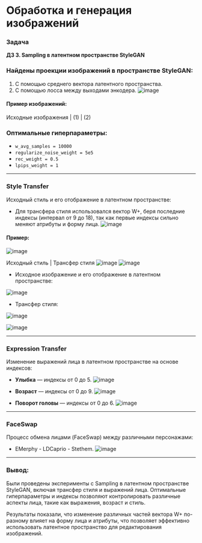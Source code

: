 # Обработка и генерация изображений

### Задача
**ДЗ 3. Sampling в латентном пространстве StyleGAN**

### Найдены проекции изображений в пространстве StyleGAN:
1. С помощью среднего вектора латентного пространства.
2. С помощью лосса между выходами энкодера.
![image](https://github.com/user-attachments/assets/27e1ce3f-3ff0-4803-a8a4-a996887ba765)

#### Пример изображений:
Исходные изображения | (1) | (2)

### Оптимальные гиперпараметры:
- `w_avg_samples = 10000`
- `regularize_noise_weight = 5e5`
- `rec_weight = 0.5`
- `lpips_weight = 1`

---

### Style Transfer

Исходный стиль и его отображение в латентном пространстве:

- Для трансфера стиля использовался вектор W+, беря последние индексы (интервал от 9 до 18), так как первые индексы сильно меняют атрибуты и форму лица.
![image](https://github.com/user-attachments/assets/b5be4332-44b8-4edf-8599-3478a9d8e033)

#### Пример:
![image](https://github.com/user-attachments/assets/eb147e90-82cc-41f0-9ed7-d56e5af388a5)

Исходный стиль | Трансфер стиля
![image](https://github.com/user-attachments/assets/b8445f16-ae1b-4e62-850f-69009a54b52d)
![image](https://github.com/user-attachments/assets/b520174b-21e0-4361-9a4a-af13c9fbd085)

- Исходное изображение и его отображение в латентном пространстве:

![image](https://github.com/user-attachments/assets/36f3852b-4d6a-4166-bcb2-27453d19ad90)

- Трансфер стиля:

![image](https://github.com/user-attachments/assets/37730be3-7020-4455-b649-feb65d6e6cba)

![image](https://github.com/user-attachments/assets/f8b0e8f1-c8fd-4ffe-a845-820f1f799eef)

---

### Expression Transfer

Изменение выражений лица в латентном пространстве на основе индексов:

- **Улыбка** — индексы от 0 до 5.
![image](https://github.com/user-attachments/assets/4641e758-b794-46b9-a6ca-66274855bcde)


- **Возраст** — индексы от 0 до 9.
![image](https://github.com/user-attachments/assets/0f22c5d4-c726-40bf-b954-eb96f3f8b2fe)


- **Поворот головы** — индексы от 0 до 6.
![image](https://github.com/user-attachments/assets/100d66ae-30b7-490b-abcf-9520f82c5bba)


---

### FaceSwap

Процесс обмена лицами (FaceSwap) между различными персонажами:

- EMerphy - LDCaprio - Stethem.
![image](https://github.com/user-attachments/assets/99659bbd-06e0-41d5-a4c6-cb479168bfa9)


---

### Вывод:
Были проведены эксперименты с Sampling в латентном пространстве StyleGAN, включая трансфер стиля и выражений лица. Оптимальные гиперпараметры и индексы позволяют контролировать различные аспекты лица, такие как выражения, возраст и стиль.

Результаты показали, что изменение различных частей вектора W+ по-разному влияет на форму лица и атрибуты, что позволяет эффективно использовать латентное пространство для редактирования изображений.
